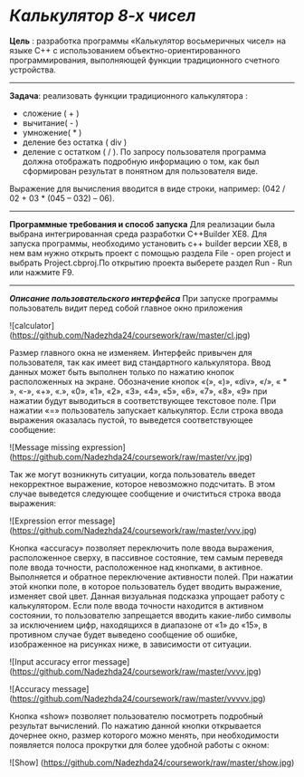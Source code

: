 ***Калькулятор 8-х чисел***
====================================
**Цель** : разработка программы «Калькулятор восьмеричных чисел» на языке С++ с использованием объектно-ориентированного программирования, выполняющей функции традиционного счетного устройства.

-----------
**Задача**:  реализовать  функции традиционного калькулятора : 
* сложение ( + )
* вычитание( - )
* умножение( * )
* деление без остатка ( div )
* деление с остатком ( / ).
По запросу пользователя программа должна отображать подробную
информацию о том, как был сформирован результат в понятном для пользователя виде.
 
 Выражение для вычисления вводится в виде строки, например:
 (042 / 02 + 03 * (045 – 032) – 06).

-------------
 **Программные требования и способ запуска** 
 Для реализации была  выбрана интегрированная среда разработки  С++Builder XE8. 
 Для запуска программы, необходимо установить c++ builder версии XE8, в нем вам нужно открыть проект с помощью раздела File - open project и выбрать Project.cbproj.По открытию проекта выберете раздел Run - Run или нажмите F9.

 -----------------
 ***Описание пользовательского интерфейса***
  При запуске программы пользователь видит перед собой главное окно приложения

 ![calculator] (https://github.com/Nadezhda24/coursework/raw/master/cl.jpg)

  Размер главного окна не изменяем. Интерфейс привычен для пользователя, так как имеет вид стандартного калькулятора.
  Ввод данных может быть выполнен только по нажатию кнопок расположенных на экране. Обозначение кнопок «(»,  «)», «div», «/», « * », «-», «+»,  «.», «0», «1», «2», «3», «4», «5», «6», «7», «8», «9» при нажатии будут выводиться в соответствующее текстовое поле.
  При нажатии «=» пользователь запускает калькулятор. Если строка ввода выражения оказалась пустой, то выведется соответствующее сообщение:

 ![Message missing expression] (https://github.com/Nadezhda24/coursework/raw/master/vv.jpg)

  Так же могут возникнуть ситуации, когда пользователь введет некорректное выражение, которое невозможно подсчитать. В этом случае выведется следующее сообщение и очиститься строка ввода выражения:

  ![Expression error message] (https://github.com/Nadezhda24/coursework/raw/master/vvv.jpg)

  Кнопка «accuracy» позволяет переключить поле ввода выражения, расположенное сверху, в пассивное состояние, тем самым переведя поле ввода точности, расположенное над кнопками, в активное. Выполняется и обратное переключение активности полей. При нажатии этой кнопки поле, в которое пользователь будет вводить выражение, изменяет свой цвет. Данная визуальная подсказка упрощает работу с калькулятором. Если поле ввода точности находится в активном состоянии, то пользователю запрещается вводить какие-либо символы за исключением цифр, находящихся в диапазоне от «1» до «15», в противном случае будет выведено сообщение об ошибке, изображенное на рисунках ниже, в зависимости от ситуации.

  ![Input accuracy error message] (https://github.com/Nadezhda24/coursework/raw/master/vvvv.jpg)

  ![Accuracy message] (https://github.com/Nadezhda24/coursework/raw/master/vvvvv.jpg)

  Кнопка «show» позволяет пользователю посмотреть подробный результат вычислений. По нажатию данной кнопки открывается дочернее окно, размер которого можно менять, при необходимости появляется полоса прокрутки для более удобной работы с окном:

  ![Show] (https://github.com/Nadezhda24/coursework/raw/master/show.jpg)
 
